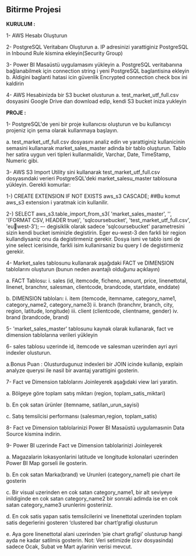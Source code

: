 <h2>Bitirme Projesi </h2>
<p> <b>KURULUM : </b></p>
<p>1- AWS Hesabı Oluşturun </p>
<p>2- PostgreSQL Veritabanı Oluşturun 
a. IP adresinizi yarattiginiz PostgreSQL in Inbound Rule kismina 
ekleyin(Security Group) </p>
<p>3- Power BI Masaüstü uygulamasını yükleyin 
a. PostgreSQL veritabanına bağlanabilmek için connection string i 
yeni PostgreSQL baglantisina ekleyin 
b. Aldigini baglanti hatasi icin güvenlik Encrypted connection 
check box ini kaldirin  </p>
<p></p>

<p> 4- AWS Hesabinizda bir S3 bucket olusturun 
a. test_market_utf_full.csv dosyasini Google Drive dan download 
edip, kendi S3 bucket iniza yukleyin </p>
<b><p>PROJE :</p></b>
<p>1- PostgreSQL'de yeni bir proje kullanıcısı oluşturun ve bu 
kullanıcıyı projeniz için şema olarak kullanmaya başlayın.</p> 
a. test_market_utf_full.csv dosyasını analiz edin ve yarattiginiz 
kullanicinin semasini kullanarak market_sales_master adinda bir 
tablo oluşturun. Tablo her satira uygun veri tipleri 
kullanmalidir, Varchar, Date, TimeStamp, Numeric gibi. </p>
<p>3- AWS S3 Import Utility sini kullanarak test_market_utf_full.csv 
dosyasındaki verieri PostgreSQL'deki market_salesu_master tablosuna 
yükleyin. Gerekli komurlar: </p>
<p>1-) CREATE EXTENSION IF NOT EXISTS aws_s3 CASCADE; ##Bu 
komut aws_s3 extension i yaratmak icin kullanilir. </p>
<p>2-) SELECT aws_s3.table_import_from_s3( 
 'market_sales_master', '', '(FORMAT CSV, HEADER 
true)', 
 'sqlcoursebucket', 'test_market_utf_full.csv', 'euwest-3');
–- degisiklik olarak sadece 'sqlcoursebucket' 
parametresini sizin kendi bucket isminizle degistirin. 
Eger eu-west-3 den farkli bir region kullandiysaniz onu 
da degistirmeniz gerekir. Dosya ismi ve tablo ismi de 
yine select icerisinde, farkli isim kullanirsaniz bu 
query I de degistirmeniz gerekir.</p>
<p>4- Market_sales tablosunu kullanarak aşağıdaki FACT ve DIMENSION 
tablolarını oluşturun (bunun neden avantajlı olduğunu açıklayın) </p>
<p>a. FACT Tablosu: 
i. sales (id, itemcode, ficheno, amount, price, 
linenettotal, linenet, branchnr, salesman, clientcode, 
brandcode, startdate, enddate) </p>
<p>b. DIMENSION tabloları: 
i. item (itemcode, itemname, category_name1, 
category_name2, category_name3) 
ii. branch (branchnr, branch, city, region, latitude, 
longitude) 
iii. client (clientcode, clientname, gender) 
iv. brand (brandcode, brand) </p>
<p>5- 'market_sales_master' tablosunu kaynak olarak kullanarak, 
fact ve dimension tablolarına verileri yükleyin </p>
<p>6- sales tablosu uzerinde id, itemcode ve salesman uzerinden ayri 
ayri indexler olusturun.</p> 
<p>a.Bonus Puan : Olusturdugunuz indexleri bir JOIN icinde kullanip, 
explain analyze querysi ile nasil bir avantaj yarattigini 
gosterin.</p> 
<p>7- Fact ve Dimension tablolarını Joinleyerek aşağıdaki view lari 
yaratin. </p> 
<p>a. Bölgeye göre toplam satış miktarı (region, 
toplam_satis_miktari) </p> 
<p>b. En çok satan ürünler (itemname, satilan_urun_sayisi) </p> 
<p>c. Satış temsilcisi performansı (salesman,region, toplam_satis) </p> 
<p>8- Fact ve Dimension tablolarinizi Power BI Masaüstü uygulamasınin
Data Source kismina indirin. </p> 
<p>9- Power BI uzerinde Fact ve Dimension tablolarinizi Joinleyerek </p> 
<p>a. Magazalarin lokasyonlarini latitude ve longitude kolonalari 
uzerinden Power BI Map gorseli ile gosterin.</p>  
<p>b. En cok satan Marka(brand) ve Urunleri (category_name1) pie 
chart ile gosterin </p> 
<p>c. Bir visual uzerinden en cok satan category_name1, bir alt 
seviyeye inildiginde en cok satan category_name2 bir sonraki 
adimda ise en cok satan category_name3 urunlerini gosteriniz. </p> 
<p>d. En cok satis yapan satis temsilcilerini ve linenettotal 
uzerinden toplam satis degerlerini gosteren ‘clustered bar 
chart’grafigi olusturun </p> 
<p>e. Aya gore linenettotal alani uzerinden ‘pie chart grafigi’ 
olusturup hangi ayda ne kadar satilmis gosterin. Not: Veri 
setimizde (csv dosyasinda) sadece Ocak, Subat ve Mart aylarinin 
verisi mevcut. </p> 



